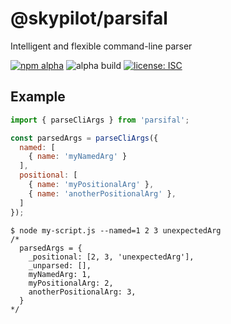 # @skypilot/parsifal

Intelligent and flexible command-line parser

[![npm alpha](https://img.shields.io/npm/v/@skypilot/quick-release/alpha?label=alpha)](https://www.npmjs.com/package/@skypilot/quick-release)
![alpha build](https://img.shields.io/github/workflow/status/skypilot-dev/quick-release/Prerelease?branch=alpha&label=alpha%20build)
[![license: ISC](https://img.shields.io/badge/license-ISC-blue.svg)](https://opensource.org/licenses/ISC)

## Example

```javascript
import { parseCliArgs } from 'parsifal';

const parsedArgs = parseCliArgs({
  named: [
    { name: 'myNamedArg' }
  ],
  positional: [
    { name: 'myPositionalArg' },
    { name: 'anotherPositionalArg' },
  ]
});
```

```console
$ node my-script.js --named=1 2 3 unexpectedArg
/*
  parsedArgs = {
    _positional: [2, 3, 'unexpectedArg'],
    _unparsed: [],
    myNamedArg: 1,
    myPositionalArg: 2,
    anotherPositionalArg: 3,
  }
*/
```
